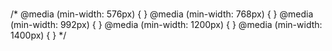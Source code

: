 # 
/* 
@media (min-width: 576px) {
}
@media (min-width: 768px) {
}
@media (min-width: 992px) {
}
@media (min-width: 1200px) { 
}
@media (min-width: 1400px) {
} 
*/